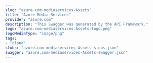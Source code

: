 ```yaml
---
slug: "azure-com-mediaservices-Assets"
title: "Azure Media Services"
provider: "azure.com"
description: "This Swagger was generated by the API Framework."
logo: "azure.com-mediaservices-Assets-logo.png"
logoMediaType: "image/png"
tags:
- "cloud"
stubs: "azure.com-mediaservices-Assets-stubs.json"
swagger: "azure.com-mediaservices-Assets-swagger.json"
---
```

